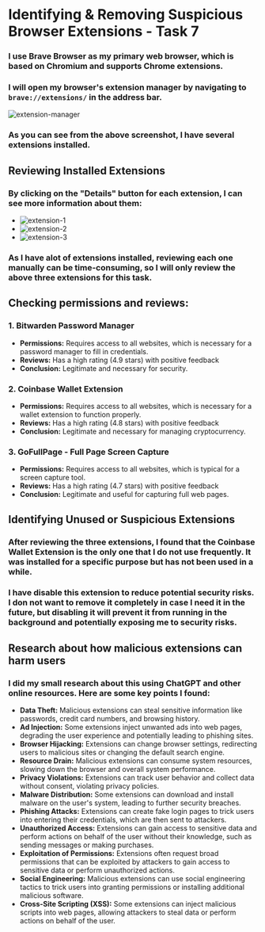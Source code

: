 # Identifying & Removing Suspicious Browser Extensions - Task 7

### I use Brave Browser as my primary web browser, which is based on Chromium and supports Chrome extensions.

### I will open my browser's extension manager by navigating to `brave://extensions/` in the address bar.

![extension-manager](image-1.png)

### As you can see from the above screenshot, I have several extensions installed.

## Reviewing Installed Extensions

### By clicking on the "Details" button for each extension, I can see more information about them:

- ![extension-1](image-2.png)
- ![extension-2](image-3.png)
- ![extension-3](image-4.png)

### As I have alot of extensions installed, reviewing each one manually can be time-consuming, so I will only review the above three extensions for this task.

## Checking permissions and reviews:

### 1. **Bitwarden Password Manager**

- **Permissions:** Requires access to all websites, which is necessary for a password manager to fill in credentials.
- **Reviews:** Has a high rating (4.9 stars) with positive feedback
- **Conclusion:** Legitimate and necessary for security.

### 2. **Coinbase Wallet Extension**

- **Permissions:** Requires access to all websites, which is necessary for a wallet extension to function properly.
- **Reviews:** Has a high rating (4.8 stars) with positive feedback
- **Conclusion:** Legitimate and necessary for managing cryptocurrency.

### 3. **GoFullPage - Full Page Screen Capture**

- **Permissions:** Requires access to all websites, which is typical for a screen capture tool.
- **Reviews:** Has a high rating (4.7 stars) with positive feedback
- **Conclusion:** Legitimate and useful for capturing full web pages.

## Identifying Unused or Suspicious Extensions

### After reviewing the three extensions, I found that the **Coinbase Wallet Extension** is the only one that I do not use frequently. It was installed for a specific purpose but has not been used in a while.

### I have disable this extension to reduce potential security risks. I don not want to remove it completely in case I need it in the future, but disabling it will prevent it from running in the background and potentially exposing me to security risks.

## Research about how malicious extensions can harm users

### I did my small research about this using ChatGPT and other online resources. Here are some key points I found:

- **Data Theft:** Malicious extensions can steal sensitive information like passwords, credit card numbers, and browsing history.
- **Ad Injection:** Some extensions inject unwanted ads into web pages, degrading the user experience and potentially leading to phishing sites.
- **Browser Hijacking:** Extensions can change browser settings, redirecting users to malicious sites or changing the default search engine.
- **Resource Drain:** Malicious extensions can consume system resources, slowing down the browser and overall system performance.
- **Privacy Violations:** Extensions can track user behavior and collect data without consent, violating privacy policies.
- **Malware Distribution:** Some extensions can download and install malware on the user's system, leading to further security breaches.
- **Phishing Attacks:** Extensions can create fake login pages to trick users into entering their credentials, which are then sent to attackers.
- **Unauthorized Access:** Extensions can gain access to sensitive data and perform actions on behalf of the user without their knowledge, such as sending messages or making purchases.
- **Exploitation of Permissions:** Extensions often request broad permissions that can be exploited by attackers to gain access to sensitive data or perform unauthorized actions.
- **Social Engineering:** Malicious extensions can use social engineering tactics to trick users into granting permissions or installing additional malicious software.
- **Cross-Site Scripting (XSS):** Some extensions can inject malicious scripts into web pages, allowing attackers to steal data or perform actions on behalf of the user.
